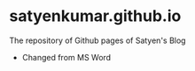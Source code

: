 # satyenkumar.github.io
The repository of Github pages of Satyen's Blog

* Changed from MS Word


